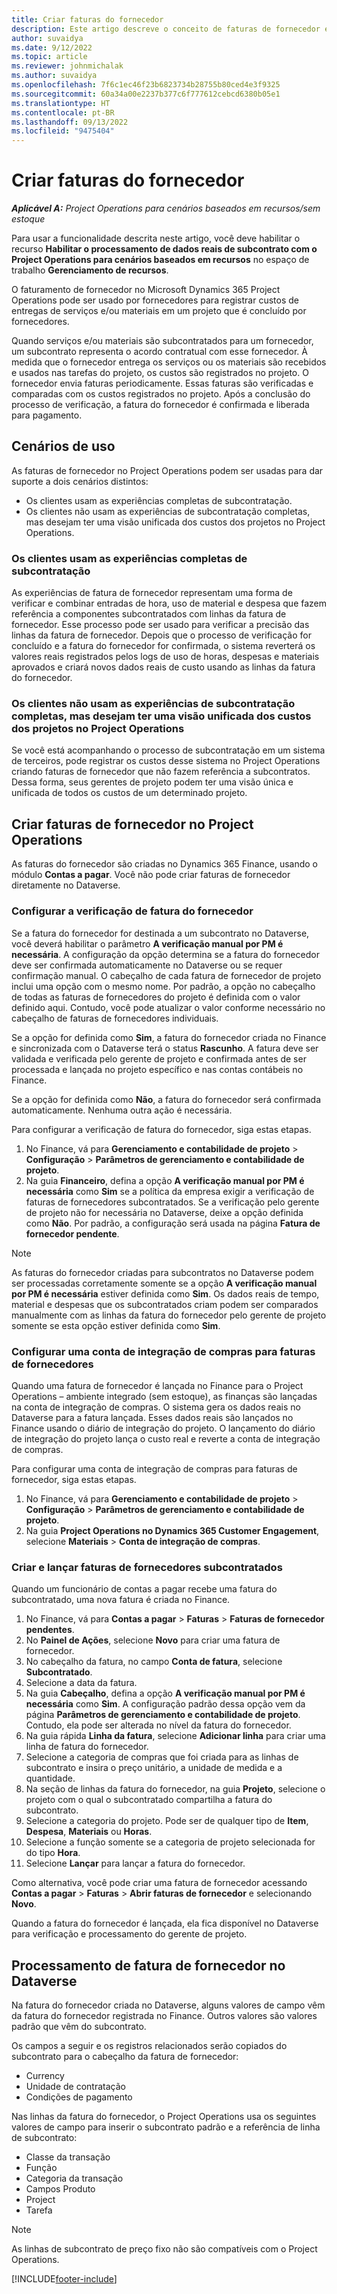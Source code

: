 ```yaml
---
title: Criar faturas do fornecedor
description: Este artigo descreve o conceito de faturas de fornecedor e explica como criá-las no Microsoft Dynamics 365 Project Operations.
author: suvaidya
ms.date: 9/12/2022
ms.topic: article
ms.reviewer: johnmichalak
ms.author: suvaidya
ms.openlocfilehash: 7f6c1ec46f23b6823734b28755b80ced4e3f9325
ms.sourcegitcommit: 60a34a00e2237b377c6f777612cebcd6380b05e1
ms.translationtype: HT
ms.contentlocale: pt-BR
ms.lasthandoff: 09/13/2022
ms.locfileid: "9475404"
---
```

# <a name="create-vendor-invoices"></a>Criar faturas do fornecedor

_**Aplicável A:** Project Operations para cenários baseados em recursos/sem estoque_

Para usar a funcionalidade descrita neste artigo, você deve habilitar o recurso **Habilitar o processamento de dados reais de subcontrato com o Project Operations para cenários baseados em recursos** no espaço de trabalho **Gerenciamento de recursos**.

O faturamento de fornecedor no Microsoft Dynamics 365 Project Operations pode ser usado por fornecedores para registrar custos de entregas de serviços e/ou materiais em um projeto que é concluído por fornecedores.

Quando serviços e/ou materiais são subcontratados para um fornecedor, um subcontrato representa o acordo contratual com esse fornecedor. À medida que o fornecedor entrega os serviços ou os materiais são recebidos e usados nas tarefas do projeto, os custos são registrados no projeto. O fornecedor envia faturas periodicamente. Essas faturas são verificadas e comparadas com os custos registrados no projeto. Após a conclusão do processo de verificação, a fatura do fornecedor é confirmada e liberada para pagamento.

## <a name="scenarios-for-use"></a>Cenários de uso

As faturas de fornecedor no Project Operations podem ser usadas para dar suporte a dois cenários distintos:

- Os clientes usam as experiências completas de subcontratação.
- Os clientes não usam as experiências de subcontratação completas, mas desejam ter uma visão unificada dos custos dos projetos no Project Operations.

### <a name="customers-use-the-full-subcontracting-experiences"></a>Os clientes usam as experiências completas de subcontratação

As experiências de fatura de fornecedor representam uma forma de verificar e combinar entradas de hora, uso de material e despesa que fazem referência a componentes subcontratados com linhas da fatura de fornecedor. Esse processo pode ser usado para verificar a precisão das linhas da fatura de fornecedor. Depois que o processo de verificação for concluído e a fatura do fornecedor for confirmada, o sistema reverterá os valores reais registrados pelos logs de uso de horas, despesas e materiais aprovados e criará novos dados reais de custo usando as linhas da fatura do fornecedor.

### <a name="customers-dont-use-the-full-subcontracting-experiences-but-want-to-have-a-unified-view-of-costs-on-projects-in-project-operations"></a>Os clientes não usam as experiências de subcontratação completas, mas desejam ter uma visão unificada dos custos dos projetos no Project Operations

Se você está acompanhando o processo de subcontratação em um sistema de terceiros, pode registrar os custos desse sistema no Project Operations criando faturas de fornecedor que não fazem referência a subcontratos. Dessa forma, seus gerentes de projeto podem ter uma visão única e unificada de todos os custos de um determinado projeto.

## <a name="create-vendor-invoices-in-project-operations"></a>Criar faturas de fornecedor no Project Operations

As faturas do fornecedor são criadas no Dynamics 365 Finance, usando o módulo **Contas a pagar**. Você não pode criar faturas de fornecedor diretamente no Dataverse.

### <a name="set-up-vendor-invoice-verification"></a>Configurar a verificação de fatura do fornecedor

Se a fatura do fornecedor for destinada a um subcontrato no Dataverse, você deverá habilitar o parâmetro **A verificação manual por PM é necessária**. A configuração da opção determina se a fatura do fornecedor deve ser confirmada automaticamente no Dataverse ou se requer confirmação manual. O cabeçalho de cada fatura de fornecedor de projeto inclui uma opção com o mesmo nome. Por padrão, a opção no cabeçalho de todas as faturas de fornecedores do projeto é definida com o valor definido aqui. Contudo, você pode atualizar o valor conforme necessário no cabeçalho de faturas de fornecedores individuais.

Se a opção for definida como **Sim**, a fatura do fornecedor criada no Finance e sincronizada com o Dataverse terá o status **Rascunho**. A fatura deve ser validada e verificada pelo gerente de projeto e confirmada antes de ser processada e lançada no projeto específico e nas contas contábeis no Finance.

Se a opção for definida como **Não**, a fatura do fornecedor será confirmada automaticamente. Nenhuma outra ação é necessária.

Para configurar a verificação de fatura do fornecedor, siga estas etapas.

1. No Finance, vá para **Gerenciamento e contabilidade de projeto** \> **Configuração** \> **Parâmetros de gerenciamento e contabilidade de projeto**.
1. Na guia **Financeiro**, defina a opção **A verificação manual por PM é necessária** como **Sim** se a política da empresa exigir a verificação de faturas de fornecedores subcontratados. Se a verificação pelo gerente de projeto não for necessária no Dataverse, deixe a opção definida como **Não**. Por padrão, a configuração será usada na página **Fatura de fornecedor pendente**.

> [!NOTE]
> As faturas do fornecedor criadas para subcontratos no Dataverse podem ser processadas corretamente somente se a opção **A verificação manual por PM é necessária** estiver definida como **Sim**. Os dados reais de tempo, material e despesas que os subcontratados criam podem ser comparados manualmente com as linhas da fatura do fornecedor pelo gerente de projeto somente se esta opção estiver definida como **Sim**.

### <a name="set-up-a-procurement-integration-account-for-vendor-invoices"></a>Configurar uma conta de integração de compras para faturas de fornecedores

Quando uma fatura de fornecedor é lançada no Finance para o Project Operations – ambiente integrado (sem estoque), as finanças são lançadas na conta de integração de compras. O sistema gera os dados reais no Dataverse para a fatura lançada. Esses dados reais são lançados no Finance usando o diário de integração do projeto. O lançamento do diário de integração do projeto lança o custo real e reverte a conta de integração de compras.

Para configurar uma conta de integração de compras para faturas de fornecedor, siga estas etapas.

1. No Finance, vá para **Gerenciamento e contabilidade de projeto** \> **Configuração** \> **Parâmetros de gerenciamento e contabilidade de projeto**.
1. Na guia **Project Operations no Dynamics 365 Customer Engagement**, selecione **Materiais** \> **Conta de integração de compras**.

### <a name="create-and-post-subcontract-vendor-invoices"></a>Criar e lançar faturas de fornecedores subcontratados

Quando um funcionário de contas a pagar recebe uma fatura do subcontratado, uma nova fatura é criada no Finance.

1. No Finance, vá para **Contas a pagar** \> **Faturas** \> **Faturas de fornecedor pendentes**.
1. No **Painel de Ações**, selecione **Novo** para criar uma fatura de fornecedor.
1. No cabeçalho da fatura, no campo **Conta de fatura**, selecione **Subcontratado**.
1. Selecione a data da fatura.
1. Na guia **Cabeçalho**, defina a opção **A verificação manual por PM é necessária** como **Sim**. A configuração padrão dessa opção vem da página **Parâmetros de gerenciamento e contabilidade de projeto**. Contudo, ela pode ser alterada no nível da fatura do fornecedor.
1. Na guia rápida **Linha da fatura**, selecione **Adicionar linha** para criar uma linha de fatura do fornecedor.
1. Selecione a categoria de compras que foi criada para as linhas de subcontrato e insira o preço unitário, a unidade de medida e a quantidade.
1. Na seção de linhas da fatura do fornecedor, na guia **Projeto**, selecione o projeto com o qual o subcontratado compartilha a fatura do subcontrato.
1. Selecione a categoria do projeto. Pode ser de qualquer tipo de **Item**, **Despesa**, **Materiais** ou **Horas**.
1. Selecione a função somente se a categoria de projeto selecionada for do tipo **Hora**.
1. Selecione **Lançar** para lançar a fatura do fornecedor.

Como alternativa, você pode criar uma fatura de fornecedor acessando **Contas a pagar** \> **Faturas** \> **Abrir faturas de fornecedor** e selecionando **Novo**.

Quando a fatura do fornecedor é lançada, ela fica disponível no Dataverse para verificação e processamento do gerente de projeto.

## <a name="vendor-invoice-processing-in-dataverse"></a>Processamento de fatura de fornecedor no Dataverse

Na fatura do fornecedor criada no Dataverse, alguns valores de campo vêm da fatura do fornecedor registrada no Finance. Outros valores são valores padrão que vêm do subcontrato.

Os campos a seguir e os registros relacionados serão copiados do subcontrato para o cabeçalho da fatura de fornecedor:

- Currency
- Unidade de contratação
- Condições de pagamento

Nas linhas da fatura do fornecedor, o Project Operations usa os seguintes valores de campo para inserir o subcontrato padrão e a referência de linha de subcontrato:

- Classe da transação
- Função
- Categoria da transação
- Campos Produto
- Project
- Tarefa

> [!NOTE]
> As linhas de subcontrato de preço fixo não são compatíveis com o Project Operations.

[!INCLUDE[footer-include](../includes/footer-banner.md)]
